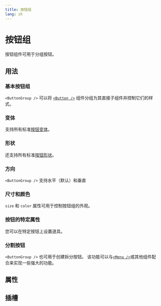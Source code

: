 ```yaml
---
title: 按钮组
lang: zh
---
```


<script setup lang="ts">
  import props from "../../../example/button-group/description/zh-props.ts";
  import slots from "../../../example/button-group/description/zh-slots.ts";
</script>

# 按钮组

按钮组件可用于分组按钮。

## 用法

### 基本按钮组

`<ButtonGroup />` 可以将 [`<Button />`](./button.md) 组件分组为其直接子组件并控制它们的样式。
<demo col src ="../../../example/button-group/basic.vue" preview="[2-11]"/>

### 变体

支持所有标准[按钮变体](./button.md)。
<demo src="../../../example/button-group/variant.vue" />

### 形状

还支持所有标准[按钮形状](./button.md#形状)。
<demo col src="../../../example/button-group/shape.vue" Preview="[2-6, 12-16]" />

### 方向

`<ButtonGroup />` 支持水平（默认）和垂直
<demo src="../../../example/button-group/orientation.vue" Preview="[2-6]" />

### 尺寸和颜色

`size` 和 `color` 属性可用于控制按钮组的外观。
<demo col src="../../../example/button-group/size-color.vue" Preview="[2-6]" />

### 按钮的特定属性

您可以在特定按钮上设置道具。
<demo col src="../../../example/button-group/specific.vue" Preview="[8-13]" />

### 分割按钮

`<ButtonGroup />` 也可用于创建拆分按钮。 该功能可以与[`<Menu />`](./menu.md)或其他组件配合来实现一些强大的功能。
<demo col src="../../../example/button-group/split.vue" />


## 属性

<table-block type="propsZh" :data="props" />


## 插槽

<table-block type="slotsZh" :data="slots" />
